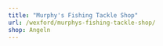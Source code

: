 ```yaml
---
title: "Murphy's Fishing Tackle Shop"
url: /wexford/murphys-fishing-tackle-shop/
shop: Angeln
---
```

